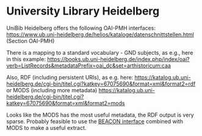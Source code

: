 # University Library Heidelberg

UniBib Heidelberg offers the following OAI-PMH interfaces: https://www.ub.uni-heidelberg.de/helios/kataloge/datenschnittstellen.html (Section OAI-PMH)

There is a mapping to a standard vocabulary - GND subjects, as e.g., here in this example: https://books.ub.uni-heidelberg.de/index.php/index/oai?verb=ListRecords&metadataPrefix=oai_dc&set=arthistoricum:caa

Also, RDF (including persistent URIs), as e.g. here: https://katalog.ub.uni-heidelberg.de/cgi-bin/titel.cgi?katkey=67075690&format=xml&format2=rdf or MODS (including more metadata) https://katalog.ub.uni-heidelberg.de/cgi-bin/titel.cgi?katkey=67075690&format=xml&format2=mods

Looks like the MODS has the most useful metadata, the RDF output is very sparse.
Probably feasible to use the [BEACON interface](https://katalog.ub.uni-heidelberg.de/beacon.txt) combined with MODS to make a useful extract.
